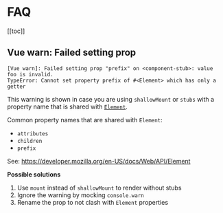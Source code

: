 # FAQ

[[toc]]

## Vue warn: Failed setting prop

```
[Vue warn]: Failed setting prop "prefix" on <component-stub>: value foo is invalid.
TypeError: Cannot set property prefix of #<Element> which has only a getter
```

This warning is shown in case you are using `shallowMount` or `stubs` with a property name that is shared with [`Element`](https://developer.mozilla.org/en-US/docs/Web/API/Element).

Common property names that are shared with `Element`:
* `attributes`
* `children`
* `prefix`

See: https://developer.mozilla.org/en-US/docs/Web/API/Element

**Possible solutions**

1. Use `mount` instead of `shallowMount` to render without stubs
2. Ignore the warning by mocking `console.warn`
3. Rename the prop to not clash with `Element` properties
